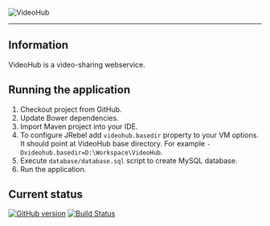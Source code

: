 ![VideoHub](http://i.imgur.com/4Rcmqxn.png)

***

## Information
VideoHub is a video-sharing webservice.

## Running the application
1. Checkout project from GitHub.
2. Update Bower dependencies.
3. Import Maven project into your IDE.
4. To configure JRebel add `videohub.basedir` property to your VM options. It should point at VideoHub base directory. For example `-Dvideohub.basedir=D:\Workspace\VideoHub`.
5. Execute `database/database.sql` script to create MySQL database.
5. Run the application.

## Current status
[![GitHub version](https://badge.fury.io/gh/maciaszczykm%2FVideoHub.svg)](http://badge.fury.io/gh/maciaszczykm%2FVideoHub)
[![Build Status](https://travis-ci.org/maciaszczykm/VideoHub.svg)](https://travis-ci.org/maciaszczykm/VideoHub)